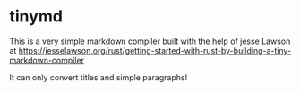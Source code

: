 # tinymd

This is a very simple markdown compiler built with the help of jesse Lawson at https://jesselawson.org/rust/getting-started-with-rust-by-building-a-tiny-markdown-compiler

It can only convert titles and simple paragraphs!

